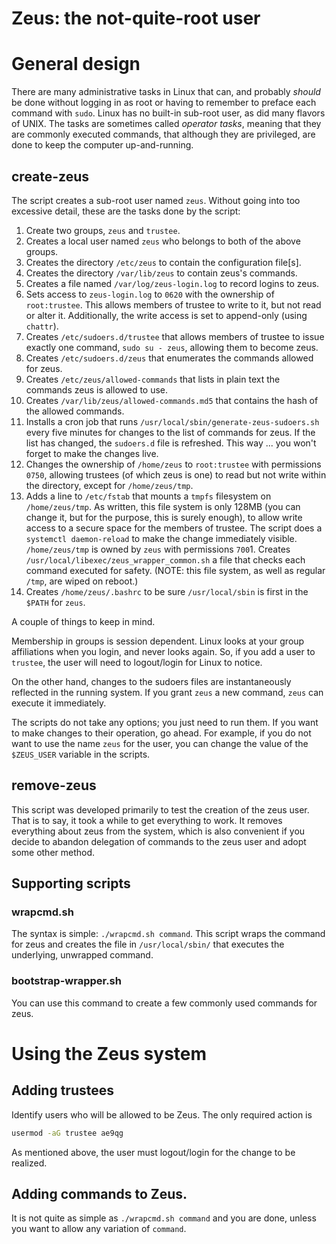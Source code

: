 # Zeus: the not-quite-root user

# General design

There are many administrative tasks in Linux that can, and probably
*should* be done without logging in as root or having to remember to
preface each command with `sudo`.  Linux has no built-in sub-root user,
as did many flavors of UNIX. The tasks are sometimes called *operator
tasks*, meaning that they are commonly executed commands, that although
they are privileged, are done to keep the computer up-and-running.

## create-zeus

The script creates a sub-root user named `zeus`. Without going into too
excessive detail, these are the tasks done by the script:

1. Create two groups, `zeus` and `trustee`.
1. Creates a local user named `zeus` who belongs to both of the above groups.
1. Creates the directory `/etc/zeus` to contain the configuration file[s].
1. Creates the directory `/var/lib/zeus` to contain zeus's commands.
1. Creates a file named `/var/log/zeus-login.log` to record logins to zeus.
1. Sets access to `zeus-login.log` to `0620` with the ownership of `root:trustee`. This allows
  members of trustee to write to it, but not read or alter it. Additionally, the
  write access is set to append-only (using `chattr`).
1. Creates `/etc/sudoers.d/trustee` that allows members of trustee to issue
  exactly one command, `sudo su - zeus`, allowing them to become zeus.
1. Creates `/etc/sudoers.d/zeus` that enumerates the commands allowed for zeus.
1. Creates `/etc/zeus/allowed-commands` that lists in plain text the commands zeus is allowed to use.
1. Creates `/var/lib/zeus/allowed-commands.md5` that contains the hash of the allowed commands.
1. Installs a cron job that runs `/usr/local/sbin/generate-zeus-sudoers.sh` every
  five minutes for changes to the list of commands for zeus. If the list has changed, the
  `sudoers.d` file is refreshed. This way ... you won't forget to make the changes live.
1. Changes the ownership of `/home/zeus` to `root:trustee` with permissions `0750`, allowing trustees (of which zeus is one) to read
  but not write within the directory, except for `/home/zeus/tmp`.
1. Adds a line to `/etc/fstab` that mounts a `tmpfs` filesystem on `/home/zeus/tmp`. As written, this
  file system is only 128MB (you can change it, but for the purpose, this is surely enough), to allow write access to a secure space for the
  members of trustee. The script does a `systemctl daemon-reload` to make the change immediately visible.
   `/home/zeus/tmp` is owned by `zeus` with permissions `700`1. Creates `/usr/local/libexec/zeus_wrapper_common.sh` a file that checks
  each command executed for safety. (NOTE: this file system, as well as regular `/tmp`, are wiped on reboot.)
1. Creates `/home/zeus/.bashrc` to be sure `/usr/local/sbin` is first in the `$PATH` for `zeus`.

A couple of things to keep in mind. 

Membership in groups is session dependent. Linux looks at your group
affiliations when you login, and never looks again. So, if you add a
user to `trustee`, the user will need to logout/login for Linux to notice.

On the other hand, changes to the sudoers files are instantaneously
reflected in the running system. If you grant `zeus` a new command,
`zeus` can execute it immediately.

The scripts do not take any options; you just need to run them.  If you
want to make changes to their operation, go ahead. For example, if you
do not want to use the name `zeus` for the user, you can change the
value of the `$ZEUS_USER` variable in the scripts.  

## remove-zeus

This script was developed primarily to test the creation of the zeus
user. That is to say, it took a while to get everything to work. It
removes everything about zeus from the system, which is also convenient
if you decide to abandon delegation of commands to the zeus user and
adopt some other method.

## Supporting scripts

### wrapcmd.sh

The syntax is simple: `./wrapcmd.sh command`. This script wraps the
command for zeus and creates the file in `/usr/local/sbin/` that executes
the underlying, unwrapped command.

### bootstrap-wrapper.sh

You can use this command to create a few commonly used commands for zeus.

# Using the Zeus system

## Adding trustees

Identify users who will be allowed to be Zeus. The only required action is 

```bash
usermod -aG trustee ae9qg
```

As mentioned above, the user must logout/login for the change to be realized.

## Adding commands to Zeus.

It is not quite as simple as `./wrapcmd.sh command` and you are done, unless
you want to allow any variation of `command`. 
